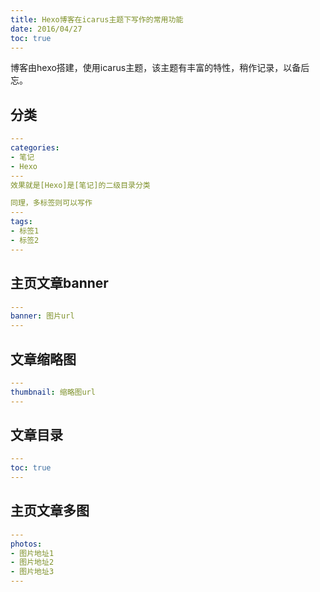 ```yaml
---
title: Hexo博客在icarus主题下写作的常用功能
date: 2016/04/27
toc: true
---
```


博客由hexo搭建，使用icarus主题，该主题有丰富的特性，稍作记录，以备后忘。
<!-- more-->

## 分类

```yml
---
categories:
- 笔记
- Hexo
---
效果就是[Hexo]是[笔记]的二级目录分类

同理，多标签则可以写作
---
tags:
- 标签1
- 标签2
---
```

## 主页文章banner

```yml
---
banner: 图片url
---
```

## 文章缩略图

```yml
---
thumbnail: 缩略图url
---
```

## 文章目录

```yml
---
toc: true
---
```

## 主页文章多图

```yml
---
photos:
- 图片地址1
- 图片地址2
- 图片地址3
---
```
